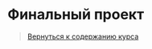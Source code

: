 Финальный проект
====================

>
>[Вернуться к содержанию курса]({{site.baseurl}}/course/content)
>

